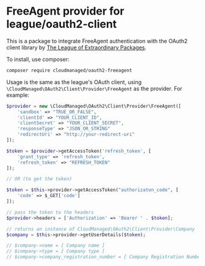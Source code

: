 # FreeAgent provider for league/oauth2-client

This is a package to integrate FreeAgent authentication with the OAuth2 client library by
[The League of Extraordinary Packages](https://github.com/thephpleague/oauth2-client).

To install, use composer:

```bash
composer require cloudmanaged/oauth2-freeagent
```

Usage is the same as the league's OAuth client, using `\CloudManaged\OAuth2\Client\Provider\FreeAgent` as the provider.
For example:

```php
$provider = new \CloudManaged\OAuth2\Client\Provider\FreeAgent([
    'sandbox' => "TRUE_OR_FALSE",
    'clientId' => "YOUR_CLIENT_ID",
    'clientSecret' => "YOUR_CLIENT_SECRET",
    'responseType' => "JSON_OR_STRING"
    'redirectUri' => "http://your-redirect-uri"
]);

$token = $provider->getAccessToken('refresh_token', [
    'grant_type' => 'refresh_token',
    'refresh_token' => "REFRESH_TOKEN"
]);

// OR (to get the token)

$token = $this->provider->getAccessToken("authorizaton_code", [
    'code' => $_GET['code']
]);

// pass the token to the headers
$provider->headers = ['Authorization' => 'Bearer ' . $token];

// returns an instance of CloudManaged\OAuth2\Client\Provider\Company
$company = $this->provider->getUserDetails($token);

// $company->name = [ Company name ]
// $company->type = [ Company type ]
// $company->company_registration_number = [ Company Registration Number ]

```